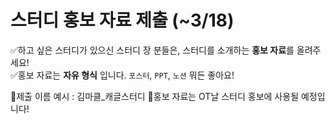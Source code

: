 # 스터디 홍보 자료 제출 (~3/18)

✅하고 싶은 스터디가 있으신 스터디 장 분들은, 스터디를 소개하는 **홍보 자료**를 올려주세요! <br>
✅홍보 자료는 **자유 형식** 입니다. `포스터`, `PPT`, `노션` 뭐든 좋아요! <br>

📌제출 이름 예시 : 김마클_캐글스터디
📌홍보 자료는 OT날 스터디 홍보에 사용될 예정입니다!
